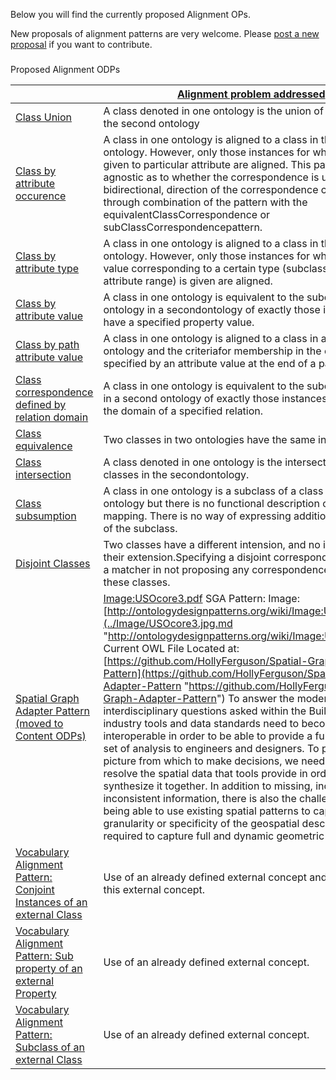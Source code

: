Below you will find the currently proposed Alignment OPs.
 



 New proposals of alignment patterns are very welcome.
Please
 [post a new proposal](../ProposeALP/ProposeALP.md "Submissions:ProposeALP") 
 if you want to contribute.
 



  





### 

 Proposed Alignment ODPs




|  | [Alignment problem addressed](../Property/AlignmentODPProblem.md "Property:AlignmentODPProblem")  | [Submitted by](../Property/SubmittedBy.md "Property:SubmittedBy")  |
| --- | --- | --- |
| [Class Union](../Class_Union/Class_Union.md "Submissions:Class Union")  |  A class denoted in one ontology is the union of two classes in the second ontology  | [FrancoisScharffe](../User/FrancoisScharffe.md "User:FrancoisScharffe")  |
| [Class by attribute occurence](../Class_by_attribute_occurence/Class_by_attribute_occurence.md "Submissions:Class by attribute occurence")  |  A class in one ontology is aligned to a class in the other ontology. However, only those instances for which a value is given to particular attribute are aligned. This pattern is agnostic as to whether the correspondence is unidirectional or bidirectional, direction of the correspondence can be achieved through combination of the pattern with the equivalentClassCorrespondence or subClassCorrespondencepattern.  | [FrancoisScharffe](../User/FrancoisScharffe.md "User:FrancoisScharffe")  |
| [Class by attribute type](../Class_by_attribute_type/Class_by_attribute_type.md "Submissions:Class by attribute type")  |  A class in one ontology is aligned to a class in the other ontology. However, only those instances for which an attribute value corresponding to a certain type (subclass of the attribute range) is given are aligned.  | [FrancoisScharffe](../User/FrancoisScharffe.md "User:FrancoisScharffe")  |
| [Class by attribute value](../Class_by_attribute_value/Class_by_attribute_value.md "Submissions:Class by attribute value")  |  A class in one ontology is equivalent to the subclass of an ontology in a secondontology of exactly those instances which have a specified property value.  | [FrancoisScharffe](../User/FrancoisScharffe.md "User:FrancoisScharffe")  |
| [Class by path attribute value](../Class_by_path_attribute_value/Class_by_path_attribute_value.md "Submissions:Class by path attribute value")  |  A class in one ontology is aligned to a class in another ontology and the criteriafor membership in the class are specified by an attribute value at the end of a path.  | [FrancoisScharffe](../User/FrancoisScharffe.md "User:FrancoisScharffe")  |
| [Class correspondence defined by relation domain](../Class_correspondence_defined_by_relation_domain/Class_correspondence_defined_by_relation_domain.md "Submissions:Class correspondence defined by relation domain")  |  A class in one ontology is equivalent to the subclass of a class in a second ontology of exactly those instances which are in the domain of a specified relation.  | [FrancoisScharffe](../User/FrancoisScharffe.md "User:FrancoisScharffe")  |
| [Class equivalence](../Class_equivalence/Class_equivalence.md "Submissions:Class equivalence")  |  Two classes in two ontologies have the same intension.  | [FrancoisScharffe](../User/FrancoisScharffe.md "User:FrancoisScharffe")  |
| [Class intersection](../Class_intersection/Class_intersection.md "Submissions:Class intersection")  |  A class denoted in one ontology is the intersection of two classes in the secondontology.  | [FrancoisScharffe](../User/FrancoisScharffe.md "User:FrancoisScharffe")  |
| [Class subsumption](../Class_subsumption/Class_subsumption.md "Submissions:Class subsumption")  |  A class in one ontology is a subclass of a class in a second ontology but there is  no functional description of the exact mapping. There is no way of expressing  additional properties of the subclass.  | [FrancoisScharffe](../User/FrancoisScharffe.md "User:FrancoisScharffe")  |
| [Disjoint Classes](../Disjoint_Classes/Disjoint_Classes.md "Submissions:Disjoint Classes")  |  Two classes have a different intension, and no intersection of their extension.Specifying a disjoint correspondence may help a matcher in not proposing any correspondences between these classes.  | [FrancoisScharffe](../User/FrancoisScharffe.md "User:FrancoisScharffe")  |
| [Spatial Graph Adapter Pattern (moved to Content ODPs)](Submissions%253ASpatial_Graph_Adapter_Pattern_(moved_to_Content_ODPs).html "Submissions:Spatial Graph Adapter Pattern (moved to Content ODPs)")  | [Image:USOcore3.pdf](../Image/USOcore3.pdf.md "Image:USOcore3.pdf")  SGA Pattern: Image: [http://ontologydesignpatterns.org/wiki/Image:USOcore3.jpg](../Image/USOcore3.jpg.md "http://ontologydesignpatterns.org/wiki/Image:USOcore3.jpg")  Current OWL File Located at: [https://github.com/HollyFerguson/Spatial-Graph-Adapter-Pattern](https://github.com/HollyFerguson/Spatial-Graph-Adapter-Pattern "https://github.com/HollyFerguson/Spatial-Graph-Adapter-Pattern")  To answer the modern, interdisciplinary questions asked within the Building domain, industry tools and data standards need to become far more interoperable in order to be able to provide a full and accurate set of analysis to engineers and designers. To provide this full picture from which to make decisions, we needed a way to resolve the spatial data that tools provide in order to synthesize it together. In addition to missing, incorrect, and inconsistent information, there is also the challenge of not being able to use existing spatial patterns to capture the full granularity or specificity of the geospatial descriptions required to capture full and dynamic geometric contexts.  | [Holly Ferguson](http://ontologydesignpatterns.org/wiki/index.php?title=User:Holly_Ferguson&action=edit&redlink=1 "User:Holly Ferguson (not yet written)")  |
| [Vocabulary Alignment Pattern: Conjoint Instances of an external Class](./Vocabulary_Alignment_Pattern/_Conjoint_Instances_of_an_external_Class.md "Submissions:Vocabulary Alignment Pattern: Conjoint Instances of an external Class")  |  Use of an already defined external concept and instances of this external concept.  | [ThomasRiechert](../User/ThomasRiechert.md "User:ThomasRiechert")  |
| [Vocabulary Alignment Pattern: Sub property of an external Property](./Vocabulary_Alignment_Pattern/_Sub_property_of_an_external_Property.md "Submissions:Vocabulary Alignment Pattern: Sub property of an external Property")  |  Use of an already defined external concept.  | [ThomasRiechert](../User/ThomasRiechert.md "User:ThomasRiechert")  |
| [Vocabulary Alignment Pattern: Subclass of an external Class](./Vocabulary_Alignment_Pattern/_Subclass_of_an_external_Class.md "Submissions:Vocabulary Alignment Pattern: Subclass of an external Class")  |  Use of an already defined external concept.  | [ThomasRiechert](../User/ThomasRiechert.md "User:ThomasRiechert")  |